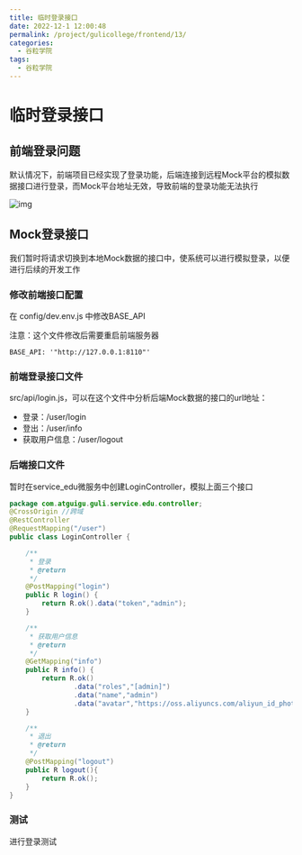 ```yaml
---
title: 临时登录接口
date: 2022-12-1 12:00:48
permalink: /project/gulicollege/frontend/13/
categories:
  - 谷粒学院
tags:
  - 谷粒学院
---
```


# 临时登录接口

## 前端登录问题

默认情况下，前端项目已经实现了登录功能，后端连接到远程Mock平台的模拟数据接口进行登录，而Mock平台地址无效，导致前端的登录功能无法执行

![img](https://cdn.staticaly.com/gh/jinmunan/imgs@master/project/gulicollege/3a637abc-c788-40de-814b-7510ea9c07c9.png)

## Mock登录接口

我们暂时将请求切换到本地Mock数据的接口中，使系统可以进行模拟登录，以便进行后续的开发工作

### 修改前端接口配置

在 config/dev.env.js 中修改BASE_API

注意：这个文件修改后需要重启前端服务器

```
BASE_API: '"http://127.0.0.1:8110"'
```

### 前端登录接口文件

src/api/login.js，可以在这个文件中分析后端Mock数据的接口的url地址：

- 登录：/user/login
- 登出：/user/info
- 获取用户信息：/user/logout

### 后端接口文件

暂时在service_edu微服务中创建LoginController，模拟上面三个接口

```java
package com.atguigu.guli.service.edu.controller;
@CrossOrigin //跨域
@RestController
@RequestMapping("/user")
public class LoginController {

    /**
     * 登录
     * @return
     */
    @PostMapping("login")
    public R login() {
        return R.ok().data("token","admin");
    }

    /**
     * 获取用户信息
     * @return
     */
    @GetMapping("info")
    public R info() {
        return R.ok()
                .data("roles","[admin]")
                .data("name","admin")
                .data("avatar","https://oss.aliyuncs.com/aliyun_id_photo_bucket/default_handsome.jpg");
    }

    /**
     * 退出
     * @return
     */
    @PostMapping("logout")
    public R logout(){
        return R.ok();
    }
}
```

### 测试

进行登录测试